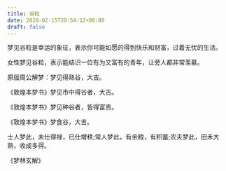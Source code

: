 ```yaml
---
title: 谷粒
date: 2020-02-15T20:54:12+08:00
draft: false
---
```


梦见谷粒是幸运的象征，表示你可能如愿的得到快乐和财富，过着无忧的生活。

女性梦见谷粒，表示能结识一位有为又富有的青年，让旁人都非常羡慕。

原版周公解梦：梦见得熟谷，大吉。

《敦煌本梦书》梦见市中得谷者，大吉。

《敦煌本梦书》梦见种谷者，皆得富贵。

《敦煌本梦书》梦食谷，大吉。

士人梦此，未仕得禄，已仕增秩;常人梦此，有余粮，有积蓄;农夫梦此，田禾大熟，收成多得。

《梦林玄解》